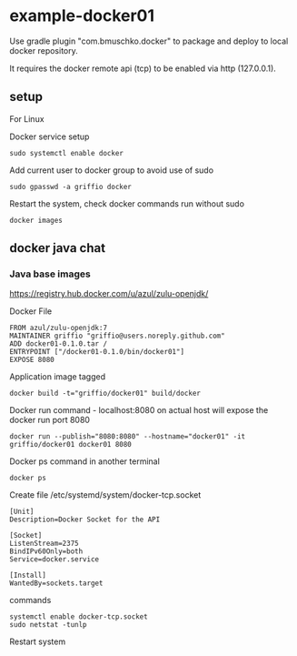 # example-docker01

Use gradle plugin "com.bmuschko.docker" to package and deploy to local docker repository.

It requires the docker remote api (tcp) to be enabled via http (127.0.0.1).

## setup

For Linux

Docker service setup 
~~~
sudo systemctl enable docker
~~~
Add current user to docker group to avoid use of sudo
~~~
sudo gpasswd -a griffio docker
~~~
Restart the system, check docker commands run without sudo
~~~
docker images
~~~

## docker java chat

### Java base images

https://registry.hub.docker.com/u/azul/zulu-openjdk/

Docker File
~~~
FROM azul/zulu-openjdk:7
MAINTAINER griffio "griffio@users.noreply.github.com"
ADD docker01-0.1.0.tar /
ENTRYPOINT ["/docker01-0.1.0/bin/docker01"]
EXPOSE 8080
~~~

Application image tagged
~~~
docker build -t="griffio/docker01" build/docker
~~~

Docker run command - localhost:8080 on actual host will expose the docker run port 8080
~~~
docker run --publish="8080:8080" --hostname="docker01" -it griffio/docker01 docker01 8080
~~~

Docker ps command in another terminal
~~~
docker ps
~~~

Create file /etc/systemd/system/docker-tcp.socket 
~~~
[Unit]
Description=Docker Socket for the API

[Socket]
ListenStream=2375
BindIPv60Only=both
Service=docker.service

[Install]
WantedBy=sockets.target
~~~

commands
~~~
systemctl enable docker-tcp.socket
sudo netstat -tunlp
~~~

Restart system

